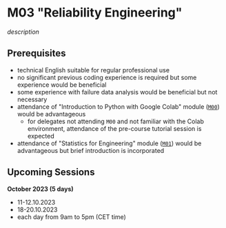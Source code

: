 # M03 "Reliability Engineering"

*description*



## Prerequisites

- technical English suitable for regular professional use
- no significant previous coding experience is required but some experience would be beneficial
- some experience with failure data analysis would be beneficial but not necessary
- attendance of "Introduction to Python with Google Colab" module ([`M00`][1]) would be advantageous
    - for delegates not attending `M00` and not familiar with the Colab environment, attendance of the pre-course tutorial session is expected
- attendance of "Statistics for Engineering" module ([`M01`][2]) would be advantageous but brief introduction is incorporated


## Upcoming Sessions

**October 2023 (5 days)**
- 11-12.10.2023
- 18-20.10.2023
- each day from 9am to 5pm (CET time)



<!-- LINKS -->
[1]: https://github.com/ub-safi/m00-intro-to-python-with-colab 'About M0'
[2]: https://github.com/ub-safi/m01-statistics-for-engineering 'About M1'
